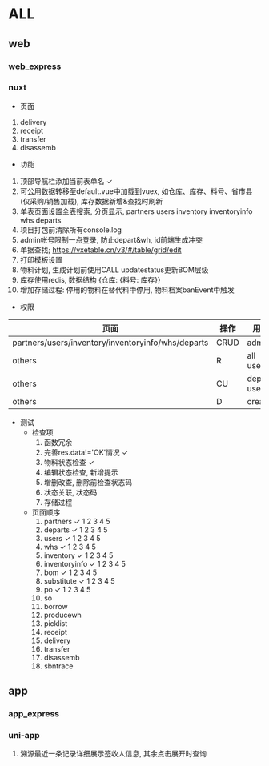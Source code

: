 # ALL

## web

### web_express

### nuxt

- 页面

1. delivery
2. receipt
3. transfer
4. disassemb

- 功能

1. 顶部导航栏添加当前表单名 ✓
2. 可公用数据转移至default.vue中加载到vuex, 如仓库、库存、料号、省市县(仅采购/销售加载), 库存数据新增&查找时刷新
3. 单表页面设置全表搜索, 分页显示, partners users inventory inventoryinfo whs departs
4. 项目打包前清除所有console.log
5. admin帐号限制一点登录, 防止depart&wh, id前端生成冲突
6. 单据查找; <https://vxetable.cn/v3/#/table/grid/edit>
7. 打印模板设置
8. 物料计划, 生成计划前使用CALL updatestatus更新BOM层级
9. 库存使用redis, 数据结构 {仓库: {料号: 库存}}
10. 增加存储过程: 停用的物料在替代料中停用, 物料档案banEvent中触发

- 权限

| 页面    | 操作       | 用户       |
| ------- | --------- | ---------- |
| partners/users/inventory/inventoryinfo/whs/departs     | CRUD  | admin |
| others     | R  | all users |
| others     | CU  | depart users |
| others     | D  | creator |

- 测试
  - 检查项
    1. 函数冗余
    2. 完善res.data!='OK'情况 ✓
    3. 物料状态检查 ✓
    4. 编辑状态检查, 新增提示
    5. 增删改查, 删除前检查状态码
    6. 状态关联, 状态码
    7. 存储过程
  - 页面顺序
    1. partners ✓ 1 2 3 4 5
    2. departs ✓ 1 2 3 4 5
    3. users ✓ 1 2 3 4 5
    4. whs ✓ 1 2 3 4 5
    5. inventory ✓ 1 2 3 4 5
    6. inventoryinfo ✓ 1 2 3 4 5
    7. bom ✓ 1 2 3 4 5
    8. substitute ✓ 1 2 3 4 5
    9. po ✓ 1 2 3 4 5
    10. so
    11. borrow
    12. producewh
    13. picklist
    14. receipt
    15. delivery
    16. transfer
    17. disassemb
    18. sbntrace

## app

### app_express

### uni-app

1. 溯源最近一条记录详细展示签收人信息, 其余点击展开时查询
